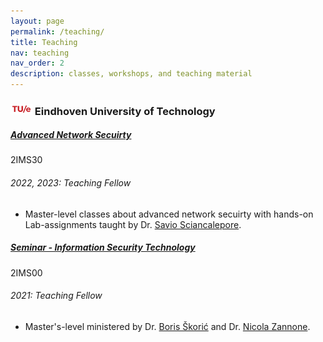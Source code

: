 ```yaml
---
layout: page
permalink: /teaching/
title: Teaching
nav: teaching
nav_order: 2
description: classes, workshops, and teaching material
---
```



<h3 class="mt-4"><a target="_blank" href="https://tue.nl/"><img src="/assets/img/logos/tue-logo.png" width="35" /></a> Eindhoven University of Technology</h3>
<div class="card mt-3">
  <div class="p-3">
    <div class="row">
      <div class="col-sm-10">
        <h5 class="font-weight-bold"><a target="_blank" href="https://canvas.tue.nl/courses/22036">Advanced Network Secuirty</a></h5>
      </div>
      <div class="col-sm-2 text-left text-sm-right">
        <span class="badge font-weight-bold danger-color-dark text-uppercase align-middle">
            2IMS30
        </span>
      </div>
    </div>
    <h6 class="font-italic mt-2 mt-sm-0">2022, 2023: Teaching Fellow</h6>
    <ul class="card-text font-weight-light list-group list-group-flush">
      <li class="list-group-item">Master-level classes about advanced network secuirty with hands-on Lab-assignments taught by Dr. <a target="_blank" href="https://research.tue.nl/en/persons/savio-sciancalepore">Savio Sciancalepore</a>.</li>
    </ul>
  </div>

<div class="card mt-3">
  <div class="p-3">
    <div class="row">
      <div class="col-sm-10">
        <h5 class="font-weight-bold"><a target="_blank" href="https://canvas.tue.nl/courses/15035">Seminar - Information Security Technology</a></h5>
      </div>
      <div class="col-sm-2 text-left text-sm-right">
        <span class="badge font-weight-bold danger-color-dark text-uppercase align-middle">
            2IMS00
        </span>
      </div>
    </div>
    <h6 class="font-italic mt-2 mt-sm-0">2021: Teaching Fellow</h6>
    <ul class="card-text font-weight-light list-group list-group-flush">
      <li class="list-group-item">Master's-level ministered by Dr. <a target="_blank" href="https://www.tue.nl/en/research/researchers/boris-skoric/">Boris Škorić</a> and Dr. <a target="_blank" href="https://www.tue.nl/en/research/researchers/nicola-zannone/">Nicola Zannone</a>.</li>
    </ul>
  </div>
</div>


</div>
